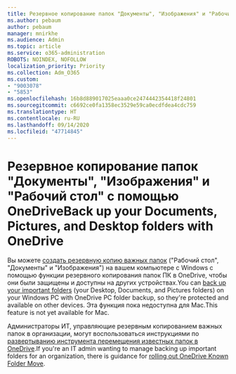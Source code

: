 ```yaml
---
title: Резервное копирование папок "Документы", "Изображения" и "Рабочий стол" с помощью OneDrive
ms.author: pebaum
author: pebaum
manager: mnirkhe
ms.audience: Admin
ms.topic: article
ms.service: o365-administration
ROBOTS: NOINDEX, NOFOLLOW
localization_priority: Priority
ms.collection: Adm_O365
ms.custom:
- "9003078"
- "5853"
ms.openlocfilehash: 16b8d889017025eaaa0ce2474442354418f24801
ms.sourcegitcommit: c6692ce0fa1358ec3529e59ca0ecdfdea4cdc759
ms.translationtype: HT
ms.contentlocale: ru-RU
ms.lasthandoff: 09/14/2020
ms.locfileid: "47714845"
---
```

# <a name="back-up-your-documents-pictures-and-desktop-folders-with-onedrive"></a><span data-ttu-id="c3f84-102">Резервное копирование папок "Документы", "Изображения" и "Рабочий стол" с помощью OneDrive</span><span class="sxs-lookup"><span data-stu-id="c3f84-102">Back up your Documents, Pictures, and Desktop folders with OneDrive</span></span>

<span data-ttu-id="c3f84-103">Вы можете [создать резервную копию важных папок](https://support.office.com/article/d61a7930-a6fb-4b95-b28a-6552e77c3057)  ("Рабочий стол", "Документы" и "Изображения") на вашем компьютере с Windows с помощью функции резервного копирования папок ПК в OneDrive, чтобы они были защищены и доступны на других устройствах.</span><span class="sxs-lookup"><span data-stu-id="c3f84-103">You can [back up your important folders](https://support.office.com/article/d61a7930-a6fb-4b95-b28a-6552e77c3057)  (your Desktop, Documents, and Pictures folders) on your Windows PC with OneDrive PC folder backup, so they're protected and available on other devices.</span></span> <span data-ttu-id="c3f84-104">Эта функция пока недоступна для Mac.</span><span class="sxs-lookup"><span data-stu-id="c3f84-104">This feature is not yet available for Mac.</span></span>  

<span data-ttu-id="c3f84-105">Администраторы ИТ, управляющие резервным копированием важных папок в организации, могут воспользоваться инструкциями по [развертыванию инструмента перемещения известных папок в OneDrive](https://docs.microsoft.com/onedrive/redirect-known-folders).</span><span class="sxs-lookup"><span data-stu-id="c3f84-105">If you're an IT admin wanting to manage backing up important folders for an organization, there is guidance for [rolling out OneDrive Known Folder Move](https://docs.microsoft.com/onedrive/redirect-known-folders).</span></span>
